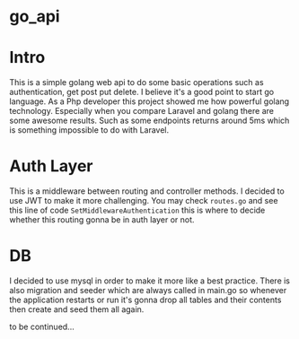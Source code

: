 # go_api

# Intro
  This is a simple golang web api to do some basic operations such as authentication, get post put delete. 
  I believe it's a good point to start go language. As a Php developer this project showed me how powerful golang technology.
  Especially when you compare Laravel and golang there are some awesome results. Such as some endpoints returns around 5ms 
  which is something impossible to do with Laravel. 

# Auth Layer
  This is a middleware between routing and controller methods. I decided to use JWT to make it more challenging. You may check 
  `routes.go` and see this line of code `SetMiddlewareAuthentication` this is where to decide whether this routing gonna be in 
  auth layer or not.

# DB
  I decided to use mysql in order to make it more like a best practice. There is also migration and seeder which are always called 
  in main.go so whenever the application restarts or run it's gonna drop all tables and their contents then create and seed them 
  all again.
  
  to be continued... 
